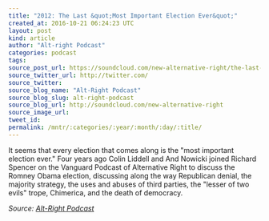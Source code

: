 ```yaml
---
title: "2012: The Last &quot;Most Important Election Ever&quot;"
created_at: 2016-10-21 06:24:23 UTC
layout: post
kind: article
author: "Alt-right Podcast"
categories: podcast
tags: 
source_post_url: https://soundcloud.com/new-alternative-right/the-last-most-important-election-ever
source_twitter_url: http://twitter.com/
source_twitter: 
source_blog_name: "Alt-Right Podcast"
source_blog_slug: alt-right-podcast
source_blog_url: http://soundcloud.com/new-alternative-right
source_image_url: 
tweet_id:
permalink: /mntr/:categories/:year/:month/:day/:title/
---
```

It seems that every election that comes along is the "most important election ever." Four years ago Colin Liddell and And Nowicki joined Richard Spencer on the Vanguard Podcast of Alternative Right to discuss the Romney Obama election, discussing along the way Republican denial, the majority strategy, the uses and abuses of third parties, the "lesser of two evils" trope, Chimerica, and the death of democracy.<div class="">
    <i>Source: <a href="http://soundcloud.com/new-alternative-right">Alt-Right Podcast</a></i>
</div>
